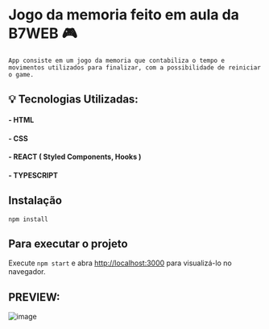 # Jogo da memoria feito em aula da B7WEB 🎮

 `App consiste em um jogo da memoria que contabiliza o tempo e movimentos utilizados para finalizar, com a possibilidade de reiniciar o game.`


## 💡 Tecnologias Utilizadas:
#### - HTML
#### - CSS
#### - REACT ( Styled Components, Hooks )
#### - TYPESCRIPT

## Instalação

`npm install`

## Para executar o projeto

Execute `npm start` e abra [http://localhost:3000](http://localhost:3000) para visualizá-lo no navegador.

## PREVIEW:
![image](https://user-images.githubusercontent.com/89668742/192374066-f4de9e4d-5a76-41d9-9876-e53bd842577c.png)
